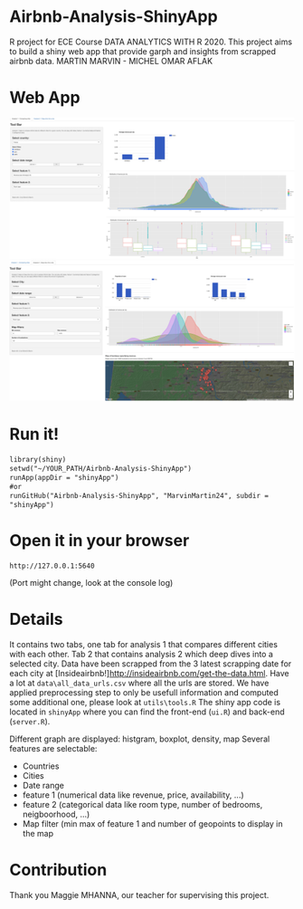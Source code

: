 # Airbnb-Analysis-ShinyApp
R project for ECE Course DATA ANALYTICS WITH R 2020.
This project aims to build a shiny web app that provide garph and insights from scrapped airbnb data.
MARTIN MARVIN - MICHEL OMAR AFLAK


# Web App
![alt text](data/screenshots/tab1.png "Tab1")
![alt text](data/screenshots/tab2.png "Tab2")

# Run it!
```
library(shiny)
setwd("~/YOUR_PATH/Airbnb-Analysis-ShinyApp")
runApp(appDir = "shinyApp")
#or 
runGitHub("Airbnb-Analysis-ShinyApp", "MarvinMartin24", subdir = "shinyApp")
```
# Open it in your browser

````
http://127.0.0.1:5640
```` 
(Port might change, look at the console log)

# Details

It contains two tabs, one tab for analysis 1 that compares different cities with each other. Tab
2 that contains analysis 2 which deep dives into a selected city.
Data have been scrapped from the 3 latest scrapping date for each city at [Insideairbnb!]http://insideairbnb.com/get-the-data.html.
Have a lot at `data\all_data_urls.csv` where all the urls are stored.
We have applied preprocessing step to only be usefull information and computed some additional one, please look at `utils\tools.R`
The shiny app code is located in `shinyApp` where you can find the front-end (`ui.R`) and back-end (`server.R`).

Different graph are displayed: histgram, boxplot, density, map
Several features are selectable: 
  * Countries
  * Cities
  * Date range
  * feature 1 (numerical data like revenue, price, availability, ...)
  * feature 2 (categorical data like room type, number of bedrooms, neigboorhood, ...)
  * Map filter (min max of feature 1 and number of geopoints to display in the map

# Contribution
Thank you Maggie MHANNA, our teacher for supervising this project.
